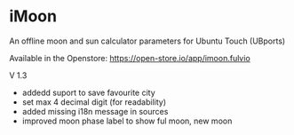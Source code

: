 # iMoon
An offline moon and sun calculator parameters for Ubuntu Touch (UBports)

Available in the Openstore: https://open-store.io/app/imoon.fulvio

V 1.3
- addedd suport to save favourite city
- set max 4 decimal digit (for readability)
- added missing i18n message in sources
- improved moon phase label to show ful moon, new moon
